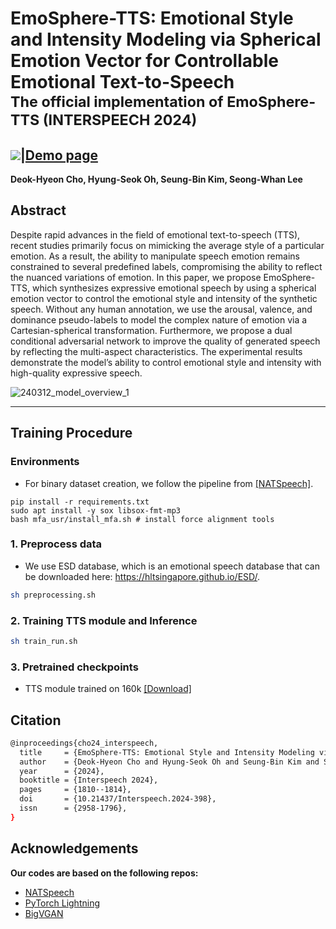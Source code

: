 # EmoSphere-TTS: Emotional Style and Intensity Modeling via Spherical Emotion Vector for Controllable Emotional Text-to-Speech <br><sub>The official implementation of EmoSphere-TTS (INTERSPEECH 2024)</sub>
##  <a src="https://img.shields.io/badge/cs.CV-2406.07803-b31b1b?logo=arxiv&logoColor=red" href="https://arxiv.org/abs/2406.07803"> <img src="https://img.shields.io/badge/cs.CV-2406.07803-b31b1b?logo=arxiv&logoColor=red"></a>|[Demo page](https://emosphere-tts.github.io/)

**Deok-Hyeon Cho, Hyung-Seok Oh, Seung-Bin Kim, Seong-Whan Lee**

## Abstract
Despite rapid advances in the field of emotional text-to-speech (TTS), recent studies primarily focus on mimicking the average style of a particular emotion. As a result, the ability to manipulate speech emotion remains constrained to several predefined labels, compromising the ability to reflect the nuanced variations of emotion. In this paper, we propose EmoSphere-TTS, which synthesizes expressive emotional speech by using a spherical emotion vector to control the emotional style and intensity of the synthetic speech. Without any human annotation, we use the arousal, valence, and dominance pseudo-labels to model the complex nature of emotion via a Cartesian-spherical transformation. Furthermore, we propose a dual conditional adversarial network to improve the quality of generated speech by reflecting the multi-aspect characteristics. The experimental results demonstrate the model’s ability to control emotional style and intensity with high-quality expressive speech.

![240312_model_overview_1](https://github.com/Choddeok/EmoSphere-TTS/assets/77186350/913610da-bfcc-4e60-b8fe-c1172b8dc154)

------
## Training Procedure

### Environments
- For binary dataset creation, we follow the pipeline from [[NATSpeech]](https://github.com/NATSpeech/NATSpeech).

```
pip install -r requirements.txt
sudo apt install -y sox libsox-fmt-mp3
bash mfa_usr/install_mfa.sh # install force alignment tools
```

### 1. Preprocess data

- We use ESD database, which is an emotional speech database that can be downloaded here: https://hltsingapore.github.io/ESD/. 

```bash
sh preprocessing.sh
```

### 2. Training TTS module and Inference  
```bash
sh train_run.sh
```

### 3. Pretrained checkpoints
- TTS module trained on 160k [[Download]](https://works.do/5eA33VN)

## Citation
```bash
@inproceedings{cho24_interspeech,
  title     = {EmoSphere-TTS: Emotional Style and Intensity Modeling via Spherical Emotion Vector for Controllable Emotional Text-to-Speech},
  author    = {Deok-Hyeon Cho and Hyung-Seok Oh and Seung-Bin Kim and Sang-Hoon Lee and Seong-Whan Lee},
  year      = {2024},
  booktitle = {Interspeech 2024},
  pages     = {1810--1814},
  doi       = {10.21437/Interspeech.2024-398},
  issn      = {2958-1796},
}
```

## Acknowledgements
**Our codes are based on the following repos:**
* [NATSpeech](https://github.com/NATSpeech/NATSpeech)
* [PyTorch Lightning](https://github.com/PyTorchLightning/pytorch-lightning)
* [BigVGAN](https://github.com/NVIDIA/BigVGAN)
